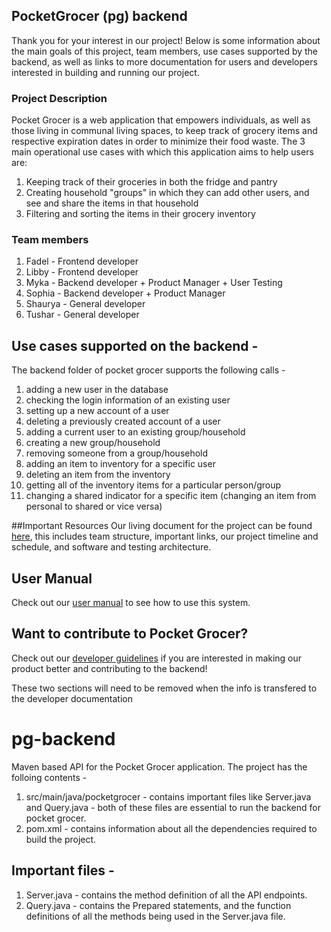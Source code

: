 ## PocketGrocer (pg) backend
Thank you for your interest in our project! Below is some information about the main goals of this project, team members, use cases supported by the backend, as well as links to more documentation for users and developers interested in building and running our project.

### Project Description
Pocket Grocer is a web application that empowers individuals, as well as those living in communal living spaces, to keep
track of grocery items and respective expiration dates in order to minimize their food waste. The 3 main operational use 
cases with which this application aims to help users are:
1. Keeping track of their groceries in both the fridge and pantry
2. Creating household "groups" in which they can add other users, and see and share the items in that household
3. Filtering and sorting the items in their grocery inventory

### Team members
1. Fadel - Frontend developer
2. Libby - Frontend developer
3. Myka - Backend developer + Product Manager + User Testing
4. Sophia - Backend developer + Product Manager 
5. Shaurya - General developer
6. Tushar - General developer


## Use cases supported on the backend - 
The backend folder of pocket grocer supports the following calls - 
1. adding a new user in the database
2. checking the login information of an existing user
3. setting up a new account of a user
4. deleting a previously created account of a user
5. adding a current user to an existing group/household
6. creating a new group/household
7. removing someone from a group/household
8. adding an item to inventory for a specific user
9. deleting an item from the inventory
10. getting all of the inventory items for a particular person/group
11. changing a shared indicator for a specific item (changing an item from personal to shared or vice versa)

##Important Resources
Our living document for the project can be found [here](https://docs.google.com/document/d/1yg2FRVRyhSzLMlVMepN6VLLvRP-tTFmFE2k0kkcl2Sc/edit#), this
includes team structure, important links, our project timeline and schedule, and software and testing architecture.

## User Manual
Check out our [user manual](UserDocumentation.md) to see how to use this system.

## Want to contribute to Pocket Grocer?
Check out our [developer guidelines](DeveloperDocumentation.md) if you are interested in making our product better and contributing to the backend!



These two sections will need to be removed when the info is transfered to the developer documentation
# pg-backend
Maven based API for the Pocket Grocer application. The project has the folloing contents - 
1. src/main/java/pocketgrocer - contains important files like Server.java and Query.java - both of these files are essential to run the backend for pocket grocer.
2. pom.xml - contains information about all the dependencies required to build the project. 

## Important files - 
1. Server.java - contains the method definition of all the API endpoints.
2. Query.java - contains the Prepared statements, and the function definitions of all the methods being used in the Server.java file.
